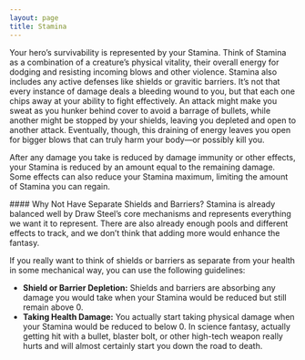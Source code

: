 ```yaml
---
layout: page
title: Stamina
---
```


Your hero’s survivability is represented by your Stamina. Think of Stamina as a combination of a creature’s physical vitality, their overall energy for dodging and resisting incoming blows and other violence. <span class="changed-text">Stamina also includes any active defenses like shields or gravitic barriers.</span> It’s not that every instance of damage deals a bleeding wound to you, but that each one chips away at your ability to fight effectively. An attack might make you sweat as you <span class="changed-text">hunker behind cover to avoid a barrage of bullets, while another might be stopped by your shields, leaving you depleted and open to another attack.</span> Eventually, though, this draining of energy leaves you open for bigger blows that can truly harm your body—or possibly kill you.

After any damage you take is reduced by damage immunity or other effects, your Stamina is reduced by an amount equal to the remaining damage. Some effects can also reduce your Stamina maximum, limiting the amount of Stamina you can regain.

<div class="box-note" markdown="1">#### Why Not Have Separate Shields and Barriers?
Stamina is already balanced well by Draw Steel’s core mechanisms and represents everything we want it to represent. There are also already enough pools and different effects to track, and we don’t think that adding more would enhance the fantasy. 

If you really want to think of shields or barriers as separate from your health in some mechanical way, you can use the following guidelines:

- **Shield or Barrier Depletion:** Shields and barriers are absorbing any damage you would take when your Stamina would be reduced but still remain above 0. 
- **Taking Health Damage:** You actually start taking physical damage when your Stamina would be reduced to below 0. In science fantasy, actually getting hit with a bullet, blaster bolt, or other high-tech weapon really hurts and will almost certainly start you down the road to death.
</div>